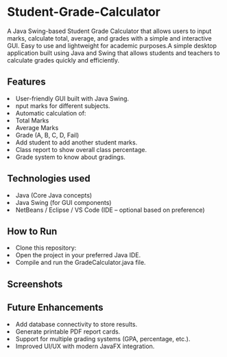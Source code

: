 # Student-Grade-Calculator
A Java Swing-based Student Grade Calculator that allows users to input marks, calculate total, average, and grades with a simple and interactive GUI. Easy to use and lightweight for academic purposes.A simple desktop application built using Java and Swing that allows students and teachers to calculate grades quickly and efficiently.

<h2>Features</h2>
<li>User-friendly GUI built with Java Swing.</li>
<li>nput marks for different subjects.</li>
<li>Automatic calculation of:</li>
    <li>Total Marks</li>
    <li>Average Marks</li>
    <li>Grade (A, B, C, D, Fail)</li>
<li>Add student to add another student marks.</li>
<li>Class report to show overall class percentage.</li>
<li>Grade system to know about gradings. </li>

<h2>Technologies used</h2>
<li>Java (Core Java concepts)</li>
<li>Java Swing (for GUI components)</li>
<li>NetBeans / Eclipse / VS Code (IDE – optional based on preference)</li>

<h2>How to Run</h2>
<li>Clone this repository:</li>
<a href="https://github.com/Sam8411/Student-Grade-Calculator/blob/main/StudentGradeCalculator.java" ></a>
<li>Open the project in your preferred Java IDE.</li>
<li>Compile and run the GradeCalculator.java file.</li>

<h2>Screenshots</h2>

<h2>Future Enhancements</h2>
<li>Add database connectivity to store results.</li>
<li>Generate printable PDF report cards.</li>
<li>Support for multiple grading systems (GPA, percentage, etc.).</li>
<li>Improved UI/UX with modern JavaFX integration.</li>

